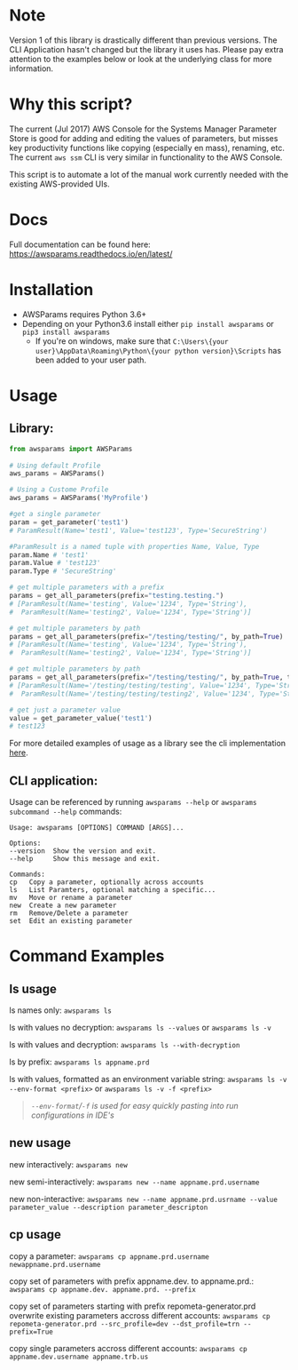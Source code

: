 # Note
Version 1 of this library is drastically different than previous versions.
The CLI Application hasn't changed but the library it uses has.
Please pay extra attention to the examples below or look at the underlying class for more information.

# Why this script?

The current (Jul 2017) AWS Console for the Systems Manager Parameter
Store is good for adding and editing the values of parameters, but
misses key productivity functions like copying (especially en mass),
renaming, etc. The current `aws ssm` CLI is very similar in
functionality to the AWS Console.

This script is to automate a lot of the manual work currently needed
with the existing AWS-provided UIs.

# Docs
Full documentation can be found here: https://awsparams.readthedocs.io/en/latest/

# Installation

  - AWSParams requires Python 3.6+
  - Depending on your Python3.6 install either `pip install awsparams` or `pip3 install awsparams`
    - If you're on windows, make sure that `C:\Users\{your user}\AppData\Roaming\Python\{your python version}\Scripts` has been added to your user path.

# Usage
## Library:

```python
from awsparams import AWSParams
 
# Using default Profile
aws_params = AWSParams()

# Using a Custome Profile
aws_params = AWSParams('MyProfile')

#get a single parameter
param = get_parameter('test1')
# ParamResult(Name='test1', Value='test123', Type='SecureString')

#ParamResult is a named tuple with properties Name, Value, Type
param.Name # 'test1'
param.Value # 'test123'
param.Type # 'SecureString'

# get multiple parameters with a prefix
params = get_all_parameters(prefix="testing.testing.")
# [ParamResult(Name='testing', Value='1234', Type='String'),
#  ParamResult(Name='testing2', Value='1234', Type='String')]

# get multiple parameters by path
params = get_all_parameters(prefix="/testing/testing/", by_path=True)
# [ParamResult(Name='testing', Value='1234', Type='String'),
#  ParamResult(Name='testing2', Value='1234', Type='String')]

# get multiple parameters by path
params = get_all_parameters(prefix="/testing/testing/", by_path=True, trim_name=False)
# [ParamResult(Name='/testing/testing/testing', Value='1234', Type='String'),
#  ParamResult(Name='/testing/testing/testing2', Value='1234', Type='String')]

# get just a parameter value
value = get_parameter_value('test1')
# test123
```
For more detailed examples of usage as a library see the cli implementation [here](https://github.com/byu-oit/awsparams/blob/master/awsparams/cli.py).

## CLI application:
Usage can be referenced by running `awsparams --help` or `awsparams
subcommand --help` commands:

    Usage: awsparams [OPTIONS] COMMAND [ARGS]...
    
    Options:
    --version  Show the version and exit.
    --help     Show this message and exit.
    
    Commands:
    cp   Copy a parameter, optionally across accounts
    ls   List Paramters, optional matching a specific...
    mv   Move or rename a parameter
    new  Create a new parameter
    rm   Remove/Delete a parameter
    set  Edit an existing parameter

# Command Examples

## ls usage

ls names only: `awsparams ls`

ls with values no decryption: `awsparams ls --values` or `awsparams ls -v`

ls with values and decryption: `awsparams ls --with-decryption`

ls by prefix: `awsparams ls appname.prd`

ls with values, formatted as an environment variable string: `awsparams ls -v --env-format <prefix>` or `awsparams ls -v -f <prefix>`
> *`--env-format`/`-f` is used for easy quickly pasting into run configurations in IDE's*

## new usage

new interactively: `awsparams new`

new semi-interactively: `awsparams new --name appname.prd.username`

new non-interactive: `awsparams new --name appname.prd.usrname --value parameter_value
--description parameter_descripton`

## cp usage

copy a parameter: `awsparams cp appname.prd.username newappname.prd.username`

copy set of parameters with prefix appname.dev. to appname.prd.: `awsparams cp appname.dev. appname.prd. --prefix`

copy set of parameters starting with prefix repometa-generator.prd
overwrite existing parameters accross different accounts: `awsparams cp repometa-generator.prd --src_profile=dev --dst_profile=trn
--prefix=True`

copy single parameters accross different accounts: `awsparams cp appname.dev.username appname.trb.us`
